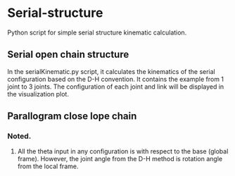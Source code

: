 # Serial-structure
 Python script for simple serial structure kinematic calculation.

## Serial open chain structure
In the serialKinematic.py script, it calculates the kinematics of the serial configuration based on the D-H convention.
It contains the example from 1 joint to 3 joints.
The configuration of each joint and link will be displayed in the visualization plot.

## Parallogram close lope chain




### Noted.
1. All the theta input in any configuration is with respect to the base (global frame). However, the joint angle from the D-H method is rotation angle from the local frame.